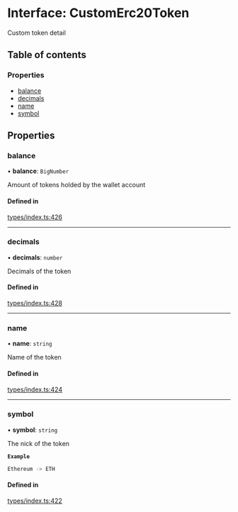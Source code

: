# Interface: CustomErc20Token

Custom token detail

## Table of contents

### Properties

- [balance](CustomErc20Token.md#balance)
- [decimals](CustomErc20Token.md#decimals)
- [name](CustomErc20Token.md#name)
- [symbol](CustomErc20Token.md#symbol)

## Properties

### balance

• **balance**: `BigNumber`

Amount of tokens holded by the wallet account

#### Defined in

[types/index.ts:426](https://github.com/nevermined-io/components-catalog/blob/963d32e/lib/src/types/index.ts#L426)

___

### decimals

• **decimals**: `number`

Decimals of the token

#### Defined in

[types/index.ts:428](https://github.com/nevermined-io/components-catalog/blob/963d32e/lib/src/types/index.ts#L428)

___

### name

• **name**: `string`

Name of the token

#### Defined in

[types/index.ts:424](https://github.com/nevermined-io/components-catalog/blob/963d32e/lib/src/types/index.ts#L424)

___

### symbol

• **symbol**: `string`

The nick of the token

**`Example`**

```ts
Ethereum -> ETH
```

#### Defined in

[types/index.ts:422](https://github.com/nevermined-io/components-catalog/blob/963d32e/lib/src/types/index.ts#L422)
